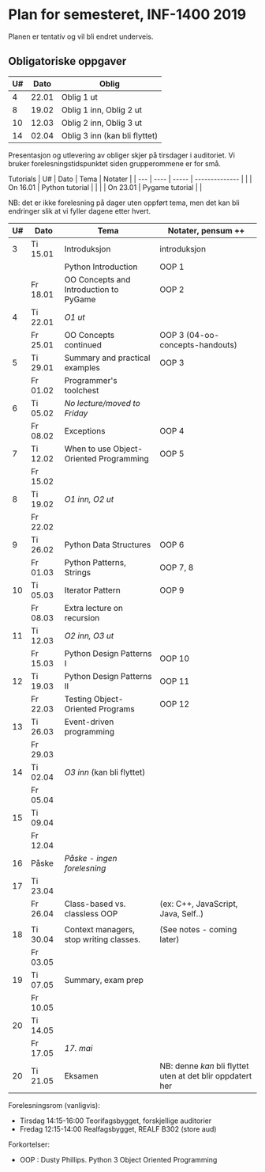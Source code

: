Plan for semesteret, INF-1400 2019
====================================

Planen er tentativ og vil bli endret underveis. 

Obligatoriske oppgaver
-----------------

|  U# | Dato  | Oblig                   |
| --- | ----- | ----------------------- |
|   4 | 22.01 | Oblig 1 ut              |
|   8 | 19.02 | Oblig 1 inn, Oblig 2 ut |
|  10 | 12.03 | Oblig 2 inn, Oblig 3 ut |
|  14 | 02.04 | Oblig 3 inn (kan bli flyttet) |

Presentasjon og utlevering av obliger skjer på tirsdager i auditoriet.
Vi bruker forelesningstidspunktet siden grupperommene er for små. 

Tutorials
| U#  | Dato     | Tema            | Notater        |
| --- | ----     | -----           | -------------- |
|     | On 16.01 | Python tutorial |                |
|     | On 23.01 | Pygame tutorial |                |


NB: det er ikke forelesning på dager uten oppført tema, men det kan bli endringer slik at vi fyller dagene etter hvert. 

| U#  | Dato     | Tema                                    | Notater, pensum ++                                         |
| --- | ----     | -----                                   | --------------                                             |
| 3   | Ti 15.01 | Introduksjon                            | introduksjon                                               |
|     |          | Python Introduction                     | OOP 1                                                      |
|     | Fr 18.01 | OO Concepts and Introduction to PyGame  | OOP 2                                                      |
| 4   | Ti 22.01 | *O1 ut*                                 |                                                            |
|     | Fr 25.01 | OO Concepts continued                   | OOP 3  (04-oo-concepts-handouts)                           |
| 5   | Ti 29.01 | Summary and practical examples          | OOP 3                                                      |
|     | Fr 01.02 | Programmer's toolchest                  |                                                            |
| 6   | Ti 05.02 | *No lecture/moved to Friday*            |                                                            |
|     | Fr 08.02 | Exceptions                              | OOP 4                                                      |
| 7   | Ti 12.02 | When to use Object-Oriented Programming | OOP 5                                                      |
|     | Fr 15.02 |                                         |                                                            |
| 8   | Ti 19.02 | *O1 inn, O2 ut*                         |                                                            |
|     | Fr 22.02 |                                         |                                                            |
| 9   | Ti 26.02 | Python Data Structures                  | OOP 6                                                      |
|     | Fr 01.03 | Python Patterns, Strings                | OOP 7, 8                                                   |
| 10  | Ti 05.03 | Iterator Pattern                        | OOP 9                                                      |
|     | Fr 08.03 | Extra lecture on recursion              |                                                            |
| 11  | Ti 12.03 | *O2 inn, O3 ut*                         |                                                            |
|     | Fr 15.03 | Python Design Patterns I                | OOP 10                                                     |
| 12  | Ti 19.03 | Python Design Patterns II               | OOP 11                                                     |
|     | Fr 22.03 | Testing Object-Oriented Programs        | OOP 12                                                     |
| 13  | Ti 26.03 | Event-driven programming                |                                                            |
|     | Fr 29.03 |                                         |                                                            |
| 14  | Ti 02.04 | *O3 inn* (kan bli flyttet)              |                                                            |
|     | Fr 05.04 |                                         |                                                            |
| 15  | Ti 09.04 |                                         |                                                            |
|     | Fr 12.04 |                                         |                                                            |
| 16  | Påske    | *Påske - ingen forelesning*             |                                                            |
| 17  | Ti 23.04 |                                         |                                                            |
|     | Fr 26.04 | Class-based vs. classless OOP           | (ex: C++, JavaScript, Java, Self..)                        |
|     |          |                                         |                                                            |
| 18  | Ti 30.04 | Context managers, stop writing classes. | (See notes - coming later)                                 |
|     | Fr 03.05 |                                         |                                                            |
| 19  | Ti 07.05 | Summary, exam prep                      |                                                            |
|     | Fr 10.05 |                                         |                                                            |
| 20  | Ti 14.05 |                                         |                                                            |
|     | Fr 17.05 | *17. mai*                               |                                                            |
| 20  | Ti 21.05 | Eksamen                                 | NB: denne *kan* bli flyttet uten at det blir oppdatert her |


Forelesningsrom (vanligvis):
- Tirsdag 14:15-16:00 Teorifagsbygget, forskjellige auditorier
- Fredag  12:15-14:00 Realfagsbygget, REALF B302 (store aud)

Forkortelser: 
* OOP : Dusty Phillips. Python 3 Object Oriented Programming

